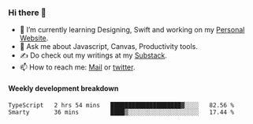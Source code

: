 ### Hi there 👋

- 🌱 I’m currently learning Designing, Swift and working on my [Personal Website](https://kvaishak.com/).
- 💬 Ask me about Javascript, Canvas,  Productivity tools. 
- :writing_hand: Do check out my writings at my [Substack](https://kvaishak.substack.com/).
- 📫 How to reach me: [Mail](mailto:vaishak.kaippanchery@gmail.com) or [twitter](https://twitter.com/kvaishack).


#### Weekly development breakdown

<!--START_SECTION:waka-->

```txt
TypeScript   2 hrs 54 mins   ████████████████████▓░░░░   82.56 %
Smarty       36 mins         ████▒░░░░░░░░░░░░░░░░░░░░   17.44 %
```

<!--END_SECTION:waka-->

